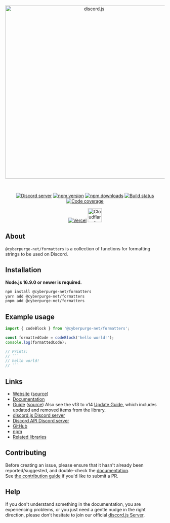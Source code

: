 <div align="center">
	<br />
	<p>
		<a href="https://discord.js.org"><img src="https://discord.js.org/static/logo.svg" width="546" alt="discord.js" /></a>
	</p>
	<br />
	<p>
		<a href="https://discord.gg/djs"><img src="https://img.shields.io/discord/222078108977594368?color=5865F2&logo=discord&logoColor=white" alt="Discord server" /></a>
		<a href="https://www.npmjs.com/package/@cyberpurge-net/formatters"><img src="https://img.shields.io/npm/v/@cyberpurge-net/formatters.svg?maxAge=3600" alt="npm version" /></a>
		<a href="https://www.npmjs.com/package/@cyberpurge-net/formatters"><img src="https://img.shields.io/npm/dt/@cyberpurge-net/formatters.svg?maxAge=3600" alt="npm downloads" /></a>
		<a href="https://github.com/cyberpurge-net/discord.js/actions"><img src="https://github.com/cyberpurge-net/discord.js/actions/workflows/test.yml/badge.svg" alt="Build status" /></a>
		<a href="https://codecov.io/gh/cyberpurge-net/discord.js" ><img src="https://codecov.io/gh/cyberpurge-net/discord.js/branch/main/graph/badge.svg?precision=2&flag=formatters" alt="Code coverage" /></a>
	</p>
	<p>
		<a href="https://vercel.com/?utm_source=cyberpurge-net&utm_campaign=oss"><img src="https://raw.githubusercontent.com/cyberpurge-net/discord.js/main/.github/powered-by-vercel.svg" alt="Vercel" /></a>
		<a href="https://www.cloudflare.com"><img src="https://raw.githubusercontent.com/cyberpurge-net/discord.js/main/.github/powered-by-workers.png" alt="Cloudflare Workers" height="44" /></a>
	</p>
</div>

## About

`@cyberpurge-net/formatters` is a collection of functions for formatting strings to be used on Discord.

## Installation

**Node.js 16.9.0 or newer is required.**

```sh
npm install @cyberpurge-net/formatters
yarn add @cyberpurge-net/formatters
pnpm add @cyberpurge-net/formatters
```

## Example usage

````ts
import { codeBlock } from '@cyberpurge-net/formatters';

const formattedCode = codeBlock('hello world!');
console.log(formattedCode);

// Prints:
// ```
// hello world!
// ```
````

## Links

- [Website][website] ([source][website-source])
- [Documentation][documentation]
- [Guide][guide] ([source][guide-source])
  Also see the v13 to v14 [Update Guide][guide-update], which includes updated and removed items from the library.
- [discord.js Discord server][discord]
- [Discord API Discord server][discord-api]
- [GitHub][source]
- [npm][npm]
- [Related libraries][related-libs]

## Contributing

Before creating an issue, please ensure that it hasn't already been reported/suggested, and double-check the
[documentation][documentation].  
See [the contribution guide][contributing] if you'd like to submit a PR.

## Help

If you don't understand something in the documentation, you are experiencing problems, or you just need a gentle nudge in the right direction, please don't hesitate to join our official [discord.js Server][discord].

[website]: https://discord.js.org
[website-source]: https://github.com/cyberpurge-net/discord.js/tree/main/apps/website
[documentation]: https://discord.js.org/docs/packages/formatters/stable
[guide]: https://cyberpurge-net.guide/
[guide-source]: https://github.com/cyberpurge-net/guide
[guide-update]: https://cyberpurge-net.guide/additional-info/changes-in-v14.html
[discord]: https://discord.gg/djs
[discord-api]: https://discord.gg/discord-api
[source]: https://github.com/cyberpurge-net/discord.js/tree/main/packages/formatters
[npm]: https://www.npmjs.com/package/@cyberpurge-net/formatters
[related-libs]: https://discord.com/developers/docs/topics/community-resources#libraries
[contributing]: https://github.com/cyberpurge-net/discord.js/blob/main/.github/CONTRIBUTING.md
